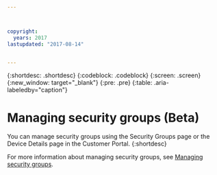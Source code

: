 ```yaml
---



copyright:
  years: 2017
lastupdated: "2017-08-14"


---
```


{:shortdesc: .shortdesc}
{:codeblock: .codeblock}
{:screen: .screen}
{:new_window: target="_blank"}
{:pre: .pre}
{:table: .aria-labeledby="caption"}


# Managing security groups (Beta)

You can manage security groups using the Security Groups page or the Device Details page in the Customer Portal.
{:shortdesc}

For more information about managing security groups, see [Managing security groups](/docs/infrastructure/security-groups/sg_managing.html).

